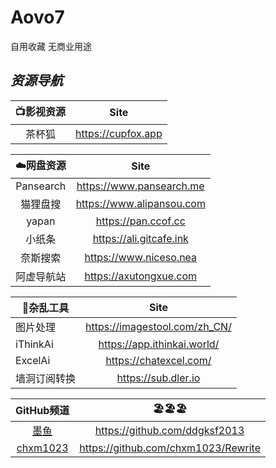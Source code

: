 # Aovo7
自用收藏  无商业用途
## *资源导航*

| **📺影视资源** | Site               |
|:---------:|:------------------:|
| 茶杯狐       | https://cupfox.app |

| **☁️网盘资源** | Site                      |
|:---------:|:-------------------------:|
| Pansearch | https://www.pansearch.me  |
| 猫狸盘搜      | https://www.alipansou.com |
| yapan     | https://pan.ccof.cc       |
| 小纸条       | https://ali.gitcafe.ink   |
| 奈斯搜索      | https://www.niceso.nea    |
| 阿虚导航站     | https://axutongxue.com    |

| **🔧杂乱工具** | Site                          |
|-----------|:-----------------------------:|
| 图片处理      | https://imagestool.com/zh_CN/ |
| iThinkAi  | https://app.ithinkai.world/   |
| ExcelAi   | https://chatexcel.com/        |
| 墙洞订阅转换    | https://sub.dler.io           |


| GitHub频道                                        | 🏖️🏖️🏖️                                 |
|:-----------------------------------------------:|:-----------------------------------:|
| [墨鱼](https://github.com/chxm1023/Rewrite)       | https://github.com/ddgksf2013       |
| [chxm1023](https://github.com/chxm1023/Rewrite) | https://github.com/chxm1023/Rewrite |           |








